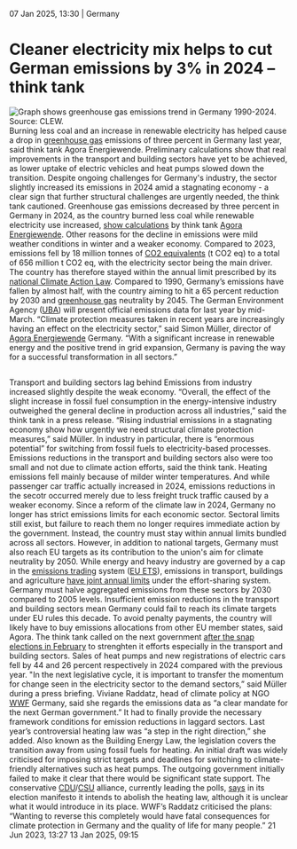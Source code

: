 07 Jan 2025, 13:30
| 
Germany
# Cleaner electricity mix helps to cut German emissions by 3% in 2024 – think tank
![Graph shows greenhouse gas emissions trend in Germany 1990-2024. Source: CLEW. ](https://www.cleanenergywire.org/sites/default/files/styles/gallery_image/public/ghg-emissionsgrafik_trend_1990-2024_nach_ksg-einteilung_agora.png?itok=UPbW_GTc)
Burning less coal and an increase in renewable electricity has helped cause a drop in [greenhouse gas](https://www.cleanenergywire.org/glossary/letter_g#greenhouse_gas) emissions of three percent in Germany last year, said think tank Agora Energiewende. Preliminary calculations show that real improvements in the transport and building sectors have yet to be achieved, as lower uptake of electric vehicles and heat pumps slowed down the transition. Despite ongoing challenges for Germany's industry, the sector slightly increased its emissions in 2024 amid a stagnating economy - a clear sign that further structural challenges are urgently needed, the think tank cautioned.
Greenhouse gas emissions decreased by three percent in Germany in 2024, as the country burned less coal while renewable electricity use increased, [show calculations](https://www.agora-energiewende.org/news-events/renewables-cut-german-electricity-costs-and-emissions-lack-of-momentum-seen-in-buildings-and-transport-sectors) by think tank [Agora Energiewende](https://www.cleanenergywire.org/experts/agora-energiewende). Other reasons for the decline in emissions were mild weather conditions in winter and a weaker economy.
Compared to 2023, emissions fell by 18 million tonnes of [CO2 equivalents](https://www.cleanenergywire.org/glossary/letter_c#co2_equivalents) (t CO2 eq) to a total of 656 million t CO2 eq, with the electricity sector being the main driver. The country has therefore stayed within the annual limit prescribed by its [national Climate Action Law](https://www.cleanenergywire.org/factsheets/germanys-climate-action-law-begins-take-shape). Compared to 1990, Germany’s emissions have fallen by almost half, with the country aiming to hit a 65 percent reduction by 2030 and [greenhouse gas](https://www.cleanenergywire.org/glossary/letter_g#greenhouse_gas) neutrality by 2045. The German Environment Agency ([UBA](https://www.cleanenergywire.org/experts/uba-federal-environment-agency)) will present official emissions data for last year by mid-March.
“Climate protection measures taken in recent years are increasingly having an effect on the electricity sector,” said Simon Müller, director of [Agora Energiewende](https://www.cleanenergywire.org/experts/agora-energiewende) Germany. “With a significant increase in renewable energy and the positive trend in grid expansion, Germany is paving the way for a successful transformation in all sectors.”
## 
Transport and building sectors lag behind
Emissions from industry increased slightly despite the weak economy. “Overall, the effect of the slight increase in fossil fuel consumption in the energy-intensive industry outweighed the general decline in production across all industries,” said the think tank in a press release.
“Rising industrial emissions in a stagnating economy show how urgently we need structural climate protection measures,” said Müller. In industry in particular, there is “enormous potential” for switching from fossil fuels to electricity-based processes.
Emissions reductions in the transport and building sectors also were too small and not due to climate action efforts, said the think tank. Heating emissions fell mainly because of milder winter temperatures. And while passenger car traffic actually increased in 2024, emissions reductions in the secotr occurred merely due to less freight truck traffic caused by a weaker economy.
Since a reform of the climate law in 2024, Germany no longer has strict emissions limits for each economic sector. Sectoral limits still exist, but failure to reach them no longer requires immediate action by the government. Instead, the country must stay within annual limits bundled across all sectors.
However, in addition to national targets, Germany must also reach EU targets as its contribution to the union's aim for climate neutrality by 2050. While energy and heavy industry are governed by a cap in the [emissions trading](https://www.cleanenergywire.org/glossary/letter_e#emissions_trading) system ([EU ETS](https://www.cleanenergywire.org/glossary/letter_e#eu_ets)), emissions in transport, buildings and agriculture [have joint annual limits](https://climate.ec.europa.eu/eu-action/effort-sharing-member-states-emission-targets/effort-sharing-2021-2030-targets-and-flexibilities_en) under the effort-sharing system. Germany must halve aggregated emissions from these sectors by 2030 compared to 2005 levels.
Insufficient emission reductions in the transport and building sectors mean Germany could fail to reach its climate targets under EU rules this decade. To avoid penalty payments, the country will likely have to buy emissions allocations from other EU member states, said Agora.
The think tank called on the next government [after the ](https://www.cleanenergywire.org/dossiers/germanys-snap-elections-reaching-2030-climate-and-energy-targets-will-depend-next-government)[snap elections in ](https://www.cleanenergywire.org/dossiers/germanys-snap-elections-reaching-2030-climate-and-energy-targets-will-depend-next-government)[February](https://www.cleanenergywire.org/dossiers/germanys-snap-elections-reaching-2030-climate-and-energy-targets-will-depend-next-government) to strenghten it efforts especially in the transport and building sectors. Sales of heat pumps and new registrations of electric cars fell by 44 and 26 percent respectively in 2024 compared with the previous year. "In the next legislative cycle, it is important to transfer the momentum for change seen in the electricity sector to the demand sectors,” said Müller during a press briefing.
Viviane Raddatz, head of climate policy at NGO [WWF](https://www.cleanenergywire.org/experts/wwf-germany) Germany, said she regards the emissions data as “a clear mandate for the next German government.” It had to finally provide the necessary framework conditions for emission reductions in laggard sectors. Last year’s controversial heating law was “a step in the right direction,” she added. Also known as the Building Energy Law, the legislation covers the transition away from using fossil fuels for heating. An initial draft was widely criticised for imposing strict targets and deadlines for switching to climate-friendly alternatives such as heat pumps. The outgoing government initially failed to make it clear that there would be significant state support.
The conservative [CDU](https://www.cleanenergywire.org/experts/cdu-christian-democratic-union)/[CSU](https://www.cleanenergywire.org/experts/csu-christian-social-union) alliance, currently leading the polls, [says](https://cloud.2050media.eu/s/93isbHcRRbCrA22) in its election manifesto it intends to abolish the heating law, although it is unclear what it would introduce in its place.
WWF’s Raddatz criticised the plans: “Wanting to reverse this completely would have fatal consequences for climate protection in Germany and the quality of life for many people.”
21 Jun 2023, 13:27
13 Jan 2025, 09:15